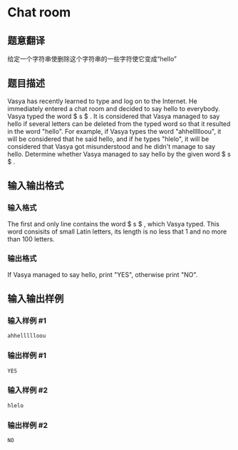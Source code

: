 # Chat room

## 题意翻译

给定一个字符串使删除这个字符串的一些字符使它变成“hello”

## 题目描述

Vasya has recently learned to type and log on to the Internet. He immediately entered a chat room and decided to say hello to everybody. Vasya typed the word $ s $ . It is considered that Vasya managed to say hello if several letters can be deleted from the typed word so that it resulted in the word "hello". For example, if Vasya types the word "ahhellllloou", it will be considered that he said hello, and if he types "hlelo", it will be considered that Vasya got misunderstood and he didn't manage to say hello. Determine whether Vasya managed to say hello by the given word $ s $ .

## 输入输出格式

### 输入格式

The first and only line contains the word $ s $ , which Vasya typed. This word consisits of small Latin letters, its length is no less that 1 and no more than 100 letters.

### 输出格式

If Vasya managed to say hello, print "YES", otherwise print "NO".

## 输入输出样例

### 输入样例 #1

```cpp
ahhellllloou

```
### 输出样例 #1

```cpp
YES

```
### 输入样例 #2

```cpp
hlelo

```
### 输出样例 #2

```cpp
NO

```
